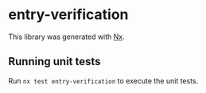 # entry-verification

This library was generated with [Nx](https://nx.dev).

## Running unit tests

Run `nx test entry-verification` to execute the unit tests.
